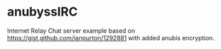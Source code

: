 # anubyssIRC
Internet Relay Chat server example based on https://gist.github.com/ianpurton/1292881 with added anubis encryption.
